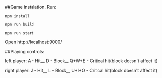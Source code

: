 
##Game instalation. Run:

`npm install`

`npm run build`

`npm run start`

Open http://localhost:9000/

##Playing controls:

left player: 
A - Hit__
D - Block__
Q+W+E - Critical hit(block doesn't affect it)

right player: 
J - Hit__
L - Block__
U+I+O - Critical hit(block doesn't affect it)